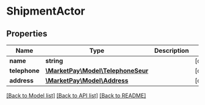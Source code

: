 # ShipmentActor

## Properties
Name | Type | Description | Notes
------------ | ------------- | ------------- | -------------
**name** | **string** |  | [optional] 
**telephone** | [**\MarketPay\Model\TelephoneSeur**](TelephoneSeur.md) |  | [optional] 
**address** | [**\MarketPay\Model\Address**](Address.md) |  | [optional] 

[[Back to Model list]](../README.md#documentation-for-models) [[Back to API list]](../README.md#documentation-for-api-endpoints) [[Back to README]](../README.md)


